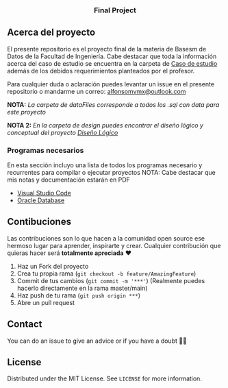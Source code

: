 <p align="center">
  <h3 align="center">Final Project</h3>
</p>

<!-- ABOUT THE PROJECT -->
## Acerca del proyecto

El presente repositorio es el proyecto final de la materia de Basesm de Datos de la Facultad de Ingeniería. 
Cabe destacar que toda la información acerca del caso de estudio se encuentra en la carpeta de [Caso de estudio](https://github.com/aMurryFly/globalHome_BD/blob/master/casoEstudioNoBD/global-home.pdf) además de los debidos requerimientos planteados por el profesor.

Para cualquier duda o aclaración puedes levantar un issue en el presente repositorio o mandarme un correo: alfonsomvmx@outlook.com

**NOTA:** *La carpeta de dataFiles corresponde a todos los .sql con data para este proyecto* 

**NOTA 2:** *En la carpeta de design puedes encontrar el diseño lógico y conceptual del proyecto [Diseño Lógico](https://github.com/aMurryFly/globalHome_BD/blob/master/design/finalModelLogic.jpg)* 



### Programas necesarios 

En esta sección incluyo una lista de todos los programas necesario y recurrentes para compilar o ejecutar proyectos
NOTA: Cabe destacar que mis notas y documentación estarán en PDF

- [Visual Studio Code](https://code.visualstudio.com)
- [Oracle Database](https://www.oracle.com/database/)



<!-- GETTING STARTED 
### Installation

1. Get a free API Key at [https://example.com](https://example.com)
2. Clone the repo
   ```sh
   git clone https://github.com/your_username_/Project-Name.git
   ```
3. Install NPM packages
   ```sh
   npm install
   ```
4. Enter your API in `config.js`
   ```JS
   const API_KEY = 'ENTER YOUR API'; 
  ``` 
--> 
  
## Contibuciones

Las contribuciones son lo que hacen a la comunidad open source ese hermoso lugar para aprender, inspirarte y crear. Cualquier contribución que quieras hacer será **totalmente apreciada** ❤️

1. Haz un Fork del proyecto
2. Crea tu propia rama (`git checkout -b feature/AmazingFeature`)
3. Commit de tus cambios (`git commit -m '***'`) (Realmente puedes hacerlo directamente en la rama master/main)
4. Haz push de tu rama (`git push origin ***`)  
5. Abre un pull request


## Contact
You can do an issue to give an advice or if you have a doubt ✌🏻

## License
Distributed under the MIT License. See `LICENSE` for more information.
